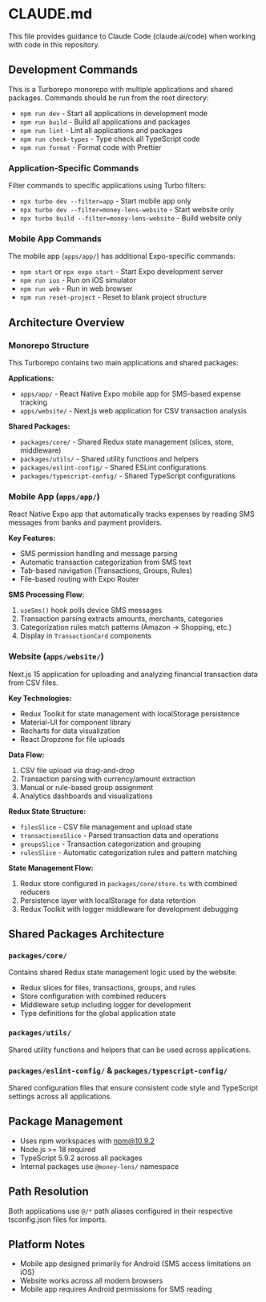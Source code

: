 # CLAUDE.md

This file provides guidance to Claude Code (claude.ai/code) when working with code in this repository.

## Development Commands

This is a Turborepo monorepo with multiple applications and shared packages. Commands should be run from the root directory:

- `npm run dev` - Start all applications in development mode
- `npm run build` - Build all applications and packages
- `npm run lint` - Lint all applications and packages
- `npm run check-types` - Type check all TypeScript code
- `npm run format` - Format code with Prettier

### Application-Specific Commands

Filter commands to specific applications using Turbo filters:

- `npx turbo dev --filter=app` - Start mobile app only
- `npx turbo dev --filter=money-lens-website` - Start website only
- `npx turbo build --filter=money-lens-website` - Build website only

### Mobile App Commands

The mobile app (`apps/app/`) has additional Expo-specific commands:

- `npm start` or `npx expo start` - Start Expo development server
- `npm run ios` - Run on iOS simulator
- `npm run web` - Run in web browser
- `npm run reset-project` - Reset to blank project structure

## Architecture Overview

### Monorepo Structure

This Turborepo contains two main applications and shared packages:

**Applications:**
- `apps/app/` - React Native Expo mobile app for SMS-based expense tracking
- `apps/website/` - Next.js web application for CSV transaction analysis

**Shared Packages:**
- `packages/core/` - Shared Redux state management (slices, store, middleware)
- `packages/utils/` - Shared utility functions and helpers
- `packages/eslint-config/` - Shared ESLint configurations
- `packages/typescript-config/` - Shared TypeScript configurations

### Mobile App (`apps/app/`)

React Native Expo app that automatically tracks expenses by reading SMS messages from banks and payment providers.

**Key Features:**
- SMS permission handling and message parsing
- Automatic transaction categorization from SMS text
- Tab-based navigation (Transactions, Groups, Rules)
- File-based routing with Expo Router

**SMS Processing Flow:**
1. `useSms()` hook polls device SMS messages
2. Transaction parsing extracts amounts, merchants, categories
3. Categorization rules match patterns (Amazon → Shopping, etc.)
4. Display in `TransactionCard` components

### Website (`apps/website/`)

Next.js 15 application for uploading and analyzing financial transaction data from CSV files.

**Key Technologies:**
- Redux Toolkit for state management with localStorage persistence
- Material-UI for component library
- Recharts for data visualization
- React Dropzone for file uploads

**Data Flow:**
1. CSV file upload via drag-and-drop
2. Transaction parsing with currency/amount extraction
3. Manual or rule-based group assignment
4. Analytics dashboards and visualizations

**Redux State Structure:**
- `filesSlice` - CSV file management and upload state
- `transactionsSlice` - Parsed transaction data and operations
- `groupsSlice` - Transaction categorization and grouping
- `rulesSlice` - Automatic categorization rules and pattern matching

**State Management Flow:**
1. Redux store configured in `packages/core/store.ts` with combined reducers
2. Persistence layer with localStorage for data retention
3. Redux Toolkit with logger middleware for development debugging

## Shared Packages Architecture

### `packages/core/`
Contains shared Redux state management logic used by the website:
- Redux slices for files, transactions, groups, and rules
- Store configuration with combined reducers
- Middleware setup including logger for development
- Type definitions for the global application state

### `packages/utils/`
Shared utility functions and helpers that can be used across applications.

### `packages/eslint-config/` & `packages/typescript-config/`
Shared configuration files that ensure consistent code style and TypeScript settings across all applications.

## Package Management

- Uses npm workspaces with npm@10.9.2
- Node.js >= 18 required
- TypeScript 5.9.2 across all packages
- Internal packages use `@money-lens/` namespace

## Path Resolution

Both applications use `@/*` path aliases configured in their respective tsconfig.json files for imports.

## Platform Notes

- Mobile app designed primarily for Android (SMS access limitations on iOS)
- Website works across all modern browsers
- Mobile app requires Android permissions for SMS reading